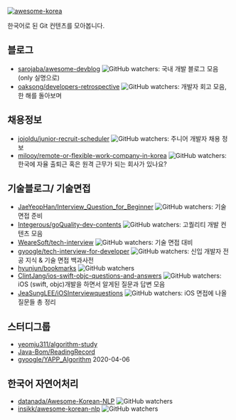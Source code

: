 [![awesome-korea](https://img.shields.io/badge/awesome-korea-red.svg)](https://github.com/Jehong-Ahn/awesome-korea)

한국어로 된 Git 컨텐츠를 모아봅니다.

## 블로그
- [sarojaba/awesome-devblog](https://github.com/sarojaba/awesome-devblog) ![GitHub watchers](https://img.shields.io/github/watchers/sarojaba/awesome-devblog?style=social): 국내 개발 블로그 모음(only 실명으로)
- [oaksong/developers-retrospective](https://github.com/oaksong/developers-retrospective) ![GitHub watchers](https://img.shields.io/github/watchers/oaksong/developers-retrospective?style=social): 개발자 회고 모음, 한 해를 돌아보며

## 채용정보
- [jojoldu/junior-recruit-scheduler](https://github.com/jojoldu/junior-recruit-scheduler) ![GitHub watchers](https://img.shields.io/github/watchers/jojoldu/junior-recruit-scheduler?style=social): 주니어 개발자 채용 정보
- [milooy/remote-or-flexible-work-company-in-korea](https://github.com/milooy/remote-or-flexible-work-company-in-korea) ![GitHub watchers](https://img.shields.io/github/watchers/milooy/remote-or-flexible-work-company-in-korea?style=social): 한국에 자율 출퇴근 혹은 원격 근무가 되는 회사가 있나요?

## 기술블로그/ 기술면접
- [JaeYeopHan/Interview_Question_for_Beginner](https://github.com/JaeYeopHan/Interview_Question_for_Beginner) ![GitHub watchers](https://img.shields.io/github/watchers/JaeYeopHan/Interview_Question_for_Beginner?style=social): 기술 면접 준비
- [Integerous/goQuality-dev-contents](https://github.com/Integerous/goQuality-dev-contents) ![GitHub watchers](https://img.shields.io/github/watchers/Integerous/goQuality-dev-contents?style=social): 고퀄리티 개발 컨텐츠 모음
- [WeareSoft/tech-interview](https://github.com/WeareSoft/tech-interview) ![GitHub watchers](https://img.shields.io/github/watchers/WeareSoft/tech-interview?style=social): 기술 면접 대비
- [gyoogle/tech-interview-for-developer](https://github.com/gyoogle/tech-interview-for-developer) ![GitHub watchers](https://img.shields.io/github/watchers/gyoogle/tech-interview-for-developer?style=social): 신입 개발자 전공 지식 & 기술 면접 백과사전
- [hyunjun/bookmarks](https://github.com/hyunjun/bookmarks) ![GitHub watchers](https://img.shields.io/github/watchers/hyunjun/bookmarks?style=social)
- [ClintJang/ios-swift-objc-questions-and-answers](https://github.com/ClintJang/ios-swift-objc-questions-and-answers) ![GitHub watchers](https://img.shields.io/github/watchers/ClintJang/ios-swift-objc-questions-and-answers?style=social): iOS (swift, objc)개발을 하면서 알게된 질문과 답변 모음
- [JeaSungLEE/iOSInterviewquestions](https://github.com/JeaSungLEE/iOSInterviewquestions) ![GitHub watchers](https://img.shields.io/github/watchers/JeaSungLEE/iOSInterviewquestions?style=social): iOS 면접에 나올 질문들 총 정리

## 스터디그룹
- [yeomju311/algorithm-study](https://github.com/yeomju311/algorithm-study)
- [Java-Bom/ReadingRecord](https://github.com/Java-Bom/ReadingRecord)
- [gyoogle/YAPP_Algorithm](https://github.com/gyoogle/YAPP_Algorithm) 2020-04-06

## 한국어 자연어처리
- [datanada/Awesome-Korean-NLP](https://github.com/datanada/Awesome-Korean-NLP) ![GitHub watchers](https://img.shields.io/github/watchers/datanada/Awesome-Korean-NLP?style=social)
- [insikk/awesome-korean-nlp](https://github.com/insikk/awesome-korean-nlp) ![GitHub watchers](https://img.shields.io/github/watchers/insikk/awesome-korean-nlp?style=social)
